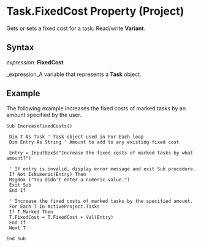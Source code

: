 
# Task.FixedCost Property (Project)

Gets or sets a fixed cost for a task. Read/write  **Variant**.


## Syntax

 _expression_. **FixedCost**

 _expression_A variable that represents a  **Task** object.


## Example

The following example increases the fixed costs of marked tasks by an amount specified by the user.


```
Sub IncreaseFixedCosts() 
 
 Dim T As Task ' Task object used in For Each loop 
 Dim Entry As String ' Amount to add to any existing fixed cost 
 
 Entry = InputBox$("Increase the fixed costs of marked tasks by what amount?") 
 
 ' If entry is invalid, display error message and exit Sub procedure. 
 If Not IsNumeric(Entry) Then 
 MsgBox ("You didn't enter a numeric value.") 
 Exit Sub 
 End If 
 
 ' Increase the fixed costs of marked tasks by the specified amount. 
 For Each T In ActiveProject.Tasks 
 If T.Marked Then 
 T.FixedCost = T.FixedCost + Val(Entry) 
 End If 
 Next T 
 
End Sub
```

